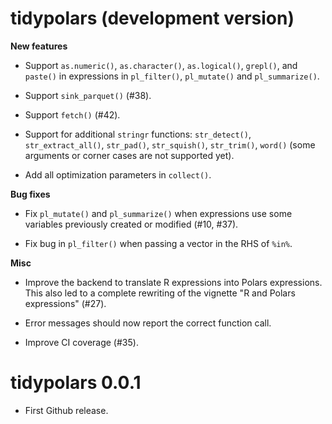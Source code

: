 # tidypolars (development version)

**New features**

* Support `as.numeric()`, `as.character()`, `as.logical()`, `grepl()`, and
  `paste()` in expressions in `pl_filter()`, `pl_mutate()` and `pl_summarize()`.
  
* Support `sink_parquet()` (#38).

* Support `fetch()` (#42).

* Support for additional `stringr` functions: `str_detect()`, `str_extract_all()`,
  `str_pad()`, `str_squish()`, `str_trim()`, `word()` (some arguments or corner 
  cases are not supported yet).

* Add all optimization parameters in `collect()`.

**Bug fixes**

* Fix `pl_mutate()` and `pl_summarize()` when expressions use some variables 
  previously created or modified (#10, #37).
  
* Fix bug in `pl_filter()` when passing a vector in the RHS of `%in%`.
  
**Misc**

* Improve the backend to translate R expressions into Polars expressions. This
  also led to a complete rewriting of the vignette "R and Polars expressions" 
  (#27).
  
* Error messages should now report the correct function call.

* Improve CI coverage (#35).



# tidypolars 0.0.1

* First Github release.
